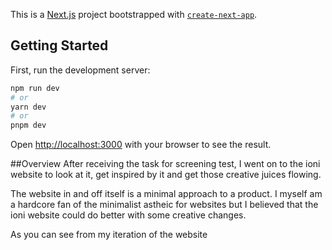 This is a [Next.js](https://nextjs.org/) project bootstrapped with [`create-next-app`](https://github.com/vercel/next.js/tree/canary/packages/create-next-app).

## Getting Started

First, run the development server:

```bash
npm run dev
# or
yarn dev
# or
pnpm dev
```

Open [http://localhost:3000](http://localhost:3000) with your browser to see the result.

##Overview
After receiving the task for screening test, I went on to the ioni website to look at it, get inspired by it and get those creative juices flowing. 

The website in and off itself is a minimal approach to a product. I myself am a hardcore fan of the minimalist astheic for websites but I believed that the ioni website could do better with some creative changes.

As you can see from my iteration of the website

